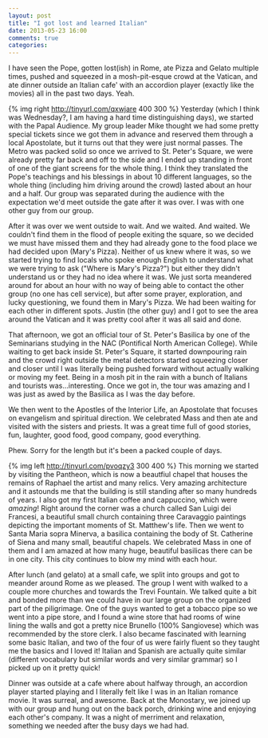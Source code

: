 ```yaml
---
layout: post
title: "I got lost and learned Italian"
date: 2013-05-23 16:00
comments: true
categories: 
---
```


I have seen the Pope, gotten lost(ish) in Rome, ate Pizza and Gelato multiple times, pushed and squeezed in a mosh-pit-esque crowd at the Vatican, and ate dinner outside an Italian cafe' with an accordion player (exactly like the movies) all in the past two days. Yeah.

{% img right http://tinyurl.com/qxwjare 400 300 %} Yesterday (which I think was Wednesday?, I am having a hard time distinguishing days), we started with the Papal Audience. My group leader Mike thought we had some pretty special tickets since we got them in advance and reserved them through a local Apostolate, but it turns out that they were just normal passes. The Metro was packed solid so once we arrived to St. Peter's Square, we were already pretty far back and off to the side and I ended up standing in front of one of the giant screens for the whole thing. I think they translated the Pope's teachings and his blessings in about 10 different languages, so the whole thing (including him driving around the crowd) lasted about an hour and a half. Our group was separated during the audience with the expectation we'd meet outside the gate after it was over. I was with one other guy from our group.

After it was over we went outside to wait. And we waited. And waited. <!-- more -->  We couldn't find them in the flood of people exiting the square, so we decided we must have missed them and they had already gone to the food place we had decided upon (Mary's Pizza). Neither of us knew where it was, so we started trying to find locals who spoke enough English to understand what we were trying to ask ("Where is Mary's Pizza?") but either they didn't understand us or they had no idea where it was. We just sorta meandered around for about an hour with no way of being able to contact the other group (no one has cell service), but after some prayer, exploration, and lucky questioning, we found them in Mary's Pizza. We had been waiting for each other in different spots. Justin (the other guy) and I got to see the area around the Vatican and it was pretty cool after it was all said and done.

That afternoon, we got an official tour of St. Peter's Basilica by one of the Seminarians studying in the NAC (Pontifical North American College). While waiting to get back inside St. Peter's Square, it started downpouring rain and the crowd right outside the metal detectors started squeezing closer and closer until I was literally being pushed forward without actually walking or moving my feet. Being in a mosh pit in the rain with a bunch of Italians and tourists was...interesting. Once we got in, the tour was amazing and I was just as awed by the Basilica as I was the day before.

We then went to the Apostles of the Interior Life, an Apostolate that focuses on evangelism and spiritual direction. We celebrated Mass and then ate and visited with the sisters and priests. It was a great time full of good stories, fun, laughter, good food, good company, good everything.

Phew. Sorry for the length but it's been a packed couple of days.

{% img left http://tinyurl.com/pvoqzy3 300 400 %} This morning we started by visiting the Pantheon, which is now a beautfiul chapel that houses the remains of Raphael the artist and many relics. Very amazing architecture and it astounds me that the building is still standing after so many hundreds of years. I also got my first Italian coffee and cappuccino, which were *amazing*! Right around the corner was a church called San Luigi dei Francesi, a beautiful small church containing three Caravaggio paintings depicting the important moments of St. Matthew's life. Then we went to Santa Maria sopra Minerva, a basilica containing the body of St. Catherine of Siena and many small, beautiful chapels. We celebrated Mass in one of them and I am amazed at how many huge, beautiful basilicas there can be in one city. This city continues to blow my mind with each hour.

After lunch (and gelato) at a small cafe, we split into groups and got to meander around Rome as we pleased. The group I went with walked to a couple more churches and towards the Trevi Fountain. We talked quite a bit and bonded more than we could have in our large group on the organized part of the piligrimage. One of the guys wanted to get a tobacco pipe so we went into a pipe store, and I found a wine store that had rooms of wine lining the walls and got a pretty nice Brunello (100% Sangiovese) which was recommended by the store clerk. I also became fascinated with learning some basic Italian, and two of the four of us were fairly fluent so they taught me the basics and I loved it! Italian and Spanish are actually quite similar (different vocabulary but similar words and very similar grammar) so I picked up on it pretty quick!

Dinner was outside at a cafe where about halfway through, an accordion player started playing and I literally felt like I was in an Italian romance movie. It was surreal, and awesome. Back at the Monostary, we joined up with our group and hung out on the back porch, drinking wine and enjoying each other's company. It was a night of merriment and relaxation, something we needed after the busy days we had had.
